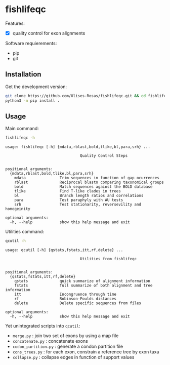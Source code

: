 # fishlifeqc

Features:

- [x] quality control for exon alignments

Software requierements:

* pip
* git

## Installation

Get the development version:

```Bash
git clone https://github.com/Ulises-Rosas/fishlifeqc.git && cd fishlifeqc
python3 -m pip install .
```

## Usage

Main command:
```Bash
fishlifeqc -h
```

```
usage: fishlifeqc [-h] {mdata,rblast,bold,tlike,bl,para,srh} ...

                                 Quality Control Steps
                                      

positional arguments:
  {mdata,rblast,bold,tlike,bl,para,srh}
    mdata               Trim sequences in function of gap ocurrences
    rblast              Reciprocal blastn comparing taxonomical groups
    bold                Match sequences against the BOLD database
    tlike               Find T-like clades in trees
    bl                  Branch length ratios and correlations
    para                Test paraphyly with AU tests
    srh                 Test stationarity, reversevility and homogeinity

optional arguments:
  -h, --help            show this help message and exit
 ```

Utilities command:
```Bash
qcutil -h
```

```
usage: qcutil [-h] {qstats,fstats,itt,rf,delete} ...

                                 Utilities from fishlifeqc
                                      

positional arguments:
  {qstats,fstats,itt,rf,delete}
    qstats              quick summarize of alignment information
    fstats              full summarize of both alignment and tree information
    itt                 Incongruence through time
    rf                  Robinson-Foulds distances
    delete              Delete specific sequences from files

optional arguments:
  -h, --help            show this help message and exit
```

Yet unintegrated scripts into `qcutil`:

* `merge.py` : join two set of exons by using a map file
* `concatenate.py` : concatenate exons
* `codon_partition.py` : generate a condon partition file
* `cons_trees.py` : for each exon, constrain a reference tree by exon taxa
* `collapse.py` : collapse edges in function of support values

